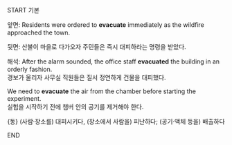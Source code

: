 START
기본

앞면:
Residents were ordered to **evacuate** immediately as the wildfire approached the town.

뒷면:
산불이 마을로 다가오자 주민들은 즉시 대피하라는 명령을 받았다.

해석:
After the alarm sounded, the office staff **evacuated** the building in an orderly fashion.  
경보가 울리자 사무실 직원들은 질서 정연하게 건물을 대피했다.

We need to **evacuate** the air from the chamber before starting the experiment.  
실험을 시작하기 전에 챔버 안의 공기를 제거해야 한다.

{동} (사람·장소를) 대피시키다, (장소에서 사람을) 피난하다; (공기·액체 등을) 배출하다
<!--ID: 1746271863369-->
END